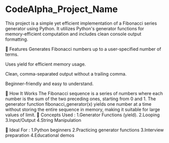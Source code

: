 # CodeAlpha_Project_Name
This project is a simple yet efficient implementation of a Fibonacci series generator using Python. It utilizes Python's generator functions for memory-efficient computation and includes clean console output formatting.

📌 Features
Generates Fibonacci numbers up to a user-specified number of terms.

Uses yield for efficient memory usage.

Clean, comma-separated output without a trailing comma.

Beginner-friendly and easy to understand.

🧠 How It Works
The Fibonacci sequence is a series of numbers where each number is the sum of the two preceding ones, starting from 0 and 1.
The generator function fibonacci_generator(x) yields one number at a time without storing the entire sequence in memory, making it suitable for large values of limit.
📘 Concepts Used :
                                 1.Generator Functions (yield).
                                 2.Looping
                                 3.Input/Output
                                 4.String Manipulation

🌟 Ideal For :
                      1.Python beginners
                      2.Practicing generator functions
                      3.Interview preparation
                      4.Educational demos
